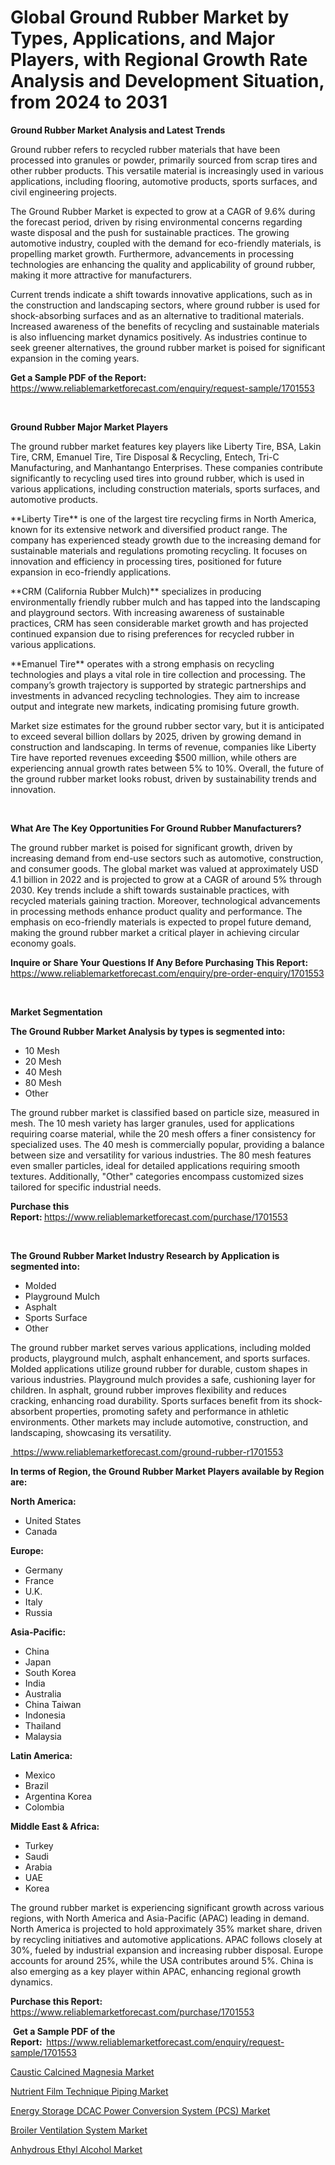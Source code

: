 <p><h1>Global Ground Rubber Market by Types, Applications, and Major Players, with Regional Growth Rate Analysis and Development Situation, from 2024 to 2031</h1></p><p><strong>Ground Rubber Market Analysis and Latest Trends</strong></p>
<p><p>Ground rubber refers to recycled rubber materials that have been processed into granules or powder, primarily sourced from scrap tires and other rubber products. This versatile material is increasingly used in various applications, including flooring, automotive products, sports surfaces, and civil engineering projects.</p><p>The Ground Rubber Market is expected to grow at a CAGR of 9.6% during the forecast period, driven by rising environmental concerns regarding waste disposal and the push for sustainable practices. The growing automotive industry, coupled with the demand for eco-friendly materials, is propelling market growth. Furthermore, advancements in processing technologies are enhancing the quality and applicability of ground rubber, making it more attractive for manufacturers.</p><p>Current trends indicate a shift towards innovative applications, such as in the construction and landscaping sectors, where ground rubber is used for shock-absorbing surfaces and as an alternative to traditional materials. Increased awareness of the benefits of recycling and sustainable materials is also influencing market dynamics positively. As industries continue to seek greener alternatives, the ground rubber market is poised for significant expansion in the coming years.</p></p>
<p><strong>Get a Sample PDF of the Report:&nbsp;</strong> <a href="https://www.reliablemarketforecast.com/enquiry/request-sample/1701553?utm_campaign=1144&utm_medium=2&utm_source=Github&utm_content=ia&utm_term=11112024&utm_id=ground-rubber">https://www.reliablemarketforecast.com/enquiry/request-sample/1701553</a></p>
<p>&nbsp;</p>
<p><strong>Ground Rubber Major Market Players</strong></p>
<p><p>The ground rubber market features key players like Liberty Tire, BSA, Lakin Tire, CRM, Emanuel Tire, Tire Disposal & Recycling, Entech, Tri-C Manufacturing, and Manhantango Enterprises. These companies contribute significantly to recycling used tires into ground rubber, which is used in various applications, including construction materials, sports surfaces, and automotive products.</p><p>**Liberty Tire** is one of the largest tire recycling firms in North America, known for its extensive network and diversified product range. The company has experienced steady growth due to the increasing demand for sustainable materials and regulations promoting recycling. It focuses on innovation and efficiency in processing tires, positioned for future expansion in eco-friendly applications.</p><p>**CRM (California Rubber Mulch)** specializes in producing environmentally friendly rubber mulch and has tapped into the landscaping and playground sectors. With increasing awareness of sustainable practices, CRM has seen considerable market growth and has projected continued expansion due to rising preferences for recycled rubber in various applications.</p><p>**Emanuel Tire** operates with a strong emphasis on recycling technologies and plays a vital role in tire collection and processing. The company’s growth trajectory is supported by strategic partnerships and investments in advanced recycling technologies. They aim to increase output and integrate new markets, indicating promising future growth.</p><p>Market size estimates for the ground rubber sector vary, but it is anticipated to exceed several billion dollars by 2025, driven by growing demand in construction and landscaping. In terms of revenue, companies like Liberty Tire have reported revenues exceeding $500 million, while others are experiencing annual growth rates between 5% to 10%. Overall, the future of the ground rubber market looks robust, driven by sustainability trends and innovation.</p></p>
<p>&nbsp;</p>
<p><strong>What Are The Key Opportunities For Ground Rubber Manufacturers?</strong></p>
<p><p>The ground rubber market is poised for significant growth, driven by increasing demand from end-use sectors such as automotive, construction, and consumer goods. The global market was valued at approximately USD 4.1 billion in 2022 and is projected to grow at a CAGR of around 5% through 2030. Key trends include a shift towards sustainable practices, with recycled materials gaining traction. Moreover, technological advancements in processing methods enhance product quality and performance. The emphasis on eco-friendly materials is expected to propel future demand, making the ground rubber market a critical player in achieving circular economy goals.</p></p>
<p><strong>Inquire or Share Your Questions If Any Before Purchasing This Report:</strong> <a href="https://www.reliablemarketforecast.com/enquiry/pre-order-enquiry/1701553?utm_campaign=1144&utm_medium=2&utm_source=Github&utm_content=ia&utm_term=11112024&utm_id=ground-rubber">https://www.reliablemarketforecast.com/enquiry/pre-order-enquiry/1701553</a></p>
<p>&nbsp;</p>
<p><strong>Market Segmentation</strong></p>
<p><strong>The Ground Rubber Market Analysis by types is segmented into:</strong></p>
<p><ul><li>10 Mesh</li><li>20 Mesh</li><li>40 Mesh</li><li>80 Mesh</li><li>Other</li></ul></p>
<p><p>The ground rubber market is classified based on particle size, measured in mesh. The 10 mesh variety has larger granules, used for applications requiring coarse material, while the 20 mesh offers a finer consistency for specialized uses. The 40 mesh is commercially popular, providing a balance between size and versatility for various industries. The 80 mesh features even smaller particles, ideal for detailed applications requiring smooth textures. Additionally, "Other" categories encompass customized sizes tailored for specific industrial needs.</p></p>
<p><strong>Purchase this Report:&nbsp;</strong><a href="https://www.reliablemarketforecast.com/purchase/1701553?utm_campaign=1144&utm_medium=2&utm_source=Github&utm_content=ia&utm_term=11112024&utm_id=ground-rubber">https://www.reliablemarketforecast.com/purchase/1701553</a></p>
<p>&nbsp;</p>
<p><strong>The Ground Rubber Market Industry Research by Application is segmented into:</strong></p>
<p><ul><li>Molded</li><li>Playground Mulch</li><li>Asphalt</li><li>Sports Surface</li><li>Other</li></ul></p>
<p><p>The ground rubber market serves various applications, including molded products, playground mulch, asphalt enhancement, and sports surfaces. Molded applications utilize ground rubber for durable, custom shapes in various industries. Playground mulch provides a safe, cushioning layer for children. In asphalt, ground rubber improves flexibility and reduces cracking, enhancing road durability. Sports surfaces benefit from its shock-absorbent properties, promoting safety and performance in athletic environments. Other markets may include automotive, construction, and landscaping, showcasing its versatility.</p></p>
<p><a href="https://www.reliablemarketforecast.com/ground-rubber-r1701553?utm_campaign=1144&utm_medium=2&utm_source=Github&utm_content=ia&utm_term=11112024&utm_id=ground-rubber">&nbsp;https://www.reliablemarketforecast.com/ground-rubber-r1701553</a></p>
<p><strong>In terms of Region, the Ground Rubber Market Players available by Region are:</strong></p>
<p>
    <p> <strong> North America: </strong>
        <ul>
            <li>United States</li>
            <li>Canada</li>
        </ul>
        </p> 
    <p> <strong> Europe: </strong>
        <ul>
            <li>Germany</li>
            <li>France</li>
            <li>U.K.</li>
            <li>Italy</li>
            <li>Russia</li>
        </ul>
        </p> 
    <p> <strong> Asia-Pacific: </strong>
        <ul>
            <li>China</li>
            <li>Japan</li>
            <li>South Korea</li>
            <li>India</li>
            <li>Australia</li>
            <li>China Taiwan</li>
            <li>Indonesia</li>
            <li>Thailand</li>
            <li>Malaysia</li>
        </ul>
        </p> 
    <p> <strong> Latin America: </strong>
        <ul>
            <li>Mexico</li>
            <li>Brazil</li>
            <li>Argentina Korea</li>
            <li>Colombia</li>
        </ul>
        </p> 
    <p> <strong> Middle East & Africa: </strong>
        <ul>
            <li>Turkey</li>
            <li>Saudi</li>
            <li>Arabia</li>
            <li>UAE</li>
            <li>Korea</li>
        </ul>
    </p>
    </p>
<p><p>The ground rubber market is experiencing significant growth across various regions, with North America and Asia-Pacific (APAC) leading in demand. North America is projected to hold approximately 35% market share, driven by recycling initiatives and automotive applications. APAC follows closely at 30%, fueled by industrial expansion and increasing rubber disposal. Europe accounts for around 25%, while the USA contributes around 5%. China is also emerging as a key player within APAC, enhancing regional growth dynamics.</p></p>
<p><strong>Purchase this Report: </strong><a href="https://www.reliablemarketforecast.com/purchase/1701553?utm_campaign=1144&utm_medium=2&utm_source=Github&utm_content=ia&utm_term=11112024&utm_id=ground-rubber">https://www.reliablemarketforecast.com/purchase/1701553</a></p>
<p>&nbsp;<strong>Get a Sample PDF of the Report:&nbsp;&nbsp;</strong><a href="https://www.reliablemarketforecast.com/enquiry/request-sample/1701553?utm_campaign=1144&utm_medium=2&utm_source=Github&utm_content=ia&utm_term=11112024&utm_id=ground-rubber">https://www.reliablemarketforecast.com/enquiry/request-sample/1701553</a></p>
<p><strong></strong></p>
<p><p><a href="https://github.com/kaceycoody4m/Market-Research-Report-List-1/blob/main/caustic-calcined-magnesia-market.md?utm_campaign=1144&utm_medium=2&utm_source=Github&utm_content=ia&utm_term=11112024&utm_id=ground-rubber">Caustic Calcined Magnesia Market</a></p><p><a href="https://www.linkedin.com/pulse/navigating-global-nutrient-film-technique-piping-market-from-pdjbf?utm_campaign=1144&utm_medium=2&utm_source=Github&utm_content=ia&utm_term=11112024&utm_id=ground-rubber">Nutrient Film Technique Piping Market</a></p><p><a href="https://issuu.com/reportprime-2/docs/energy-storage-dcac-power-conversio_15946d5fa9ccb4?utm_campaign=1144&utm_medium=2&utm_source=Github&utm_content=ia&utm_term=11112024&utm_id=ground-rubber">Energy Storage DCAC Power Conversion System (PCS) Market</a></p><p><a href="https://www.linkedin.com/pulse/market-dynamics-future-trends-global-broiler-ventilation-system-7zn8f?utm_campaign=1144&utm_medium=2&utm_source=Github&utm_content=ia&utm_term=11112024&utm_id=ground-rubber">Broiler Ventilation System Market</a></p><p><a href="https://github.com/sharitatri97/Market-Research-Report-List-1/blob/main/anhydrous-ethyl-alcohol-market.md?utm_campaign=1144&utm_medium=2&utm_source=Github&utm_content=ia&utm_term=11112024&utm_id=ground-rubber">Anhydrous Ethyl Alcohol Market</a></p></p>